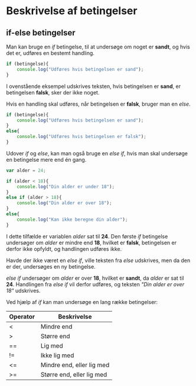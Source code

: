 # Beskrivelse af betingelser

## if-else betingelser

Man kan bruge en *if* betingelse, til at undersøge om noget er **sandt**, og hvis det er, udføres en bestemt handling.

```javascript
if (betingelse){
    console.log("Udføres hvis betingelsen er sand");
}
```
I ovenstående eksempel udskrives teksten, hvis betingelsen er **sand**, er betingelsen **falsk**, sker der ikke noget.

Hvis en handling skal udføres, når betingelsen er **falsk**, bruger man en *else*.

```javascript
if (betingelse){
    console.log("Udføres hvis betingelsen er sand");
}
else{
    console.log("Udføres hvis betingelsen er falsk");
}
```
Udover *if* og *else*, kan man også bruge en *else if*, hvis man skal undersøge en betingelse mere end én gang.

```javascript
var alder = 24;

if (alder < 18){
    console.log("Din alder er under 18");
}
else if (alder > 18){
    console.log("Din alder er over 18");
}
else{
    console.log("Kan ikke beregne din alder");
}
```
I dette tilfælde er variablen *alder* sat til **24**. Den første *if* betingelse undersøger om *alder* er mindre end **18**, hvilket er **falsk**, betingelsen er derfor ikke opfyldt, og handlingen udføres ikke.

Havde der ikke været en *else if*, ville teksten fra *else* udskrives, men da den er der, undersøges en ny betingelse.

*else if* undersøger om *alder* er over **18**, hvilket er **sandt**, da *alder* er sat til **24**.
Handlingen fra *else if* vil derfor udføres, og teksten *"Din alder er over 18"* udskrives.

Ved hjælp af *if* kan man undersøge en lang række betingelser:


Operator | Beskrivelse
---------|------------
< | Mindre end
> | Større end
== | Lig med
!= | Ikke lig med
<= | Mindre end, eller lig med
>= | Større end, eller lig med